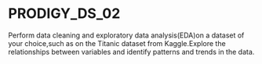 # PRODIGY_DS_02

Perform data cleaning and exploratory data analysis(EDA)on a dataset of your choice,such as on the Titanic dataset from Kaggle.Explore the relationships between variables and identify patterns and trends in the data.
